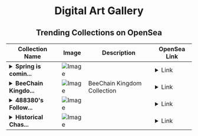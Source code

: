 <div align="center">

# Digital Art Gallery

## Trending Collections on OpenSea

| Collection Name                       | Image                                                                                     | Description                       | OpenSea Link                                                                                          |
|---------------------------------------|-------------------------------------------------------------------------------------------|-----------------------------------|--------------------------------------------------------------------------------------------------------|
| **<details><summary>Spring is comin...</summary>Spring is coming</details>** | ![Image](https://i.seadn.io/s/raw/files/616627fd93d2b41754238e17c249b73b.jpg?w=500&auto=format?w=200&auto=format) |  | <details><summary>Link</summary>[Spring is coming](https://opensea.io/collection/spring-is-coming-12)</details> |
| **<details><summary>BeeChain Kingdo...</summary>BeeChain Kingdom Collection</details>** | ![Image](https://i.seadn.io/s/raw/files/65bebdadaa3fa8d5aced9feffec0f191.png?w=500&auto=format?w=200&auto=format) | BeeChain Kingdom Collection | <details><summary>Link</summary>[BeeChain Kingdom Collection](https://opensea.io/collection/beechain-kingdom-collection)</details> |
| **<details><summary>488380's Follow...</summary>488380's Follower</details>** | ![Image](https://i.seadn.io/s/raw/files/19f9f090920392cc3650cbdf4361755b.png?w=500&auto=format?w=200&auto=format) |  | <details><summary>Link</summary>[488380's Follower](https://opensea.io/collection/488380-s-follower)</details> |
| **<details><summary>Historical Chas...</summary>Historical Chase</details>** | ![Image](https://i.seadn.io/s/raw/files/4db9ba292c0832355d62eb0b0e90faa4.jpg?w=500&auto=format?w=200&auto=format) |  | <details><summary>Link</summary>[Historical Chase](https://opensea.io/collection/historical-chase)</details> |

</div>